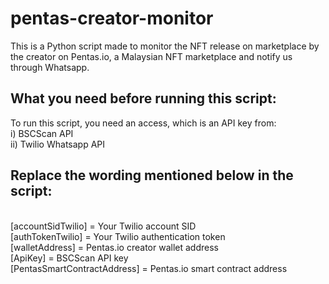 # pentas-creator-monitor
This is a Python script made to monitor the NFT release on marketplace by the creator on Pentas.io, a Malaysian NFT marketplace and notify us through Whatsapp.

## What you need before running this script:
To run this script, you need an access, which is an API key from:
<br />
i) BSCScan API
<br />
ii) Twilio Whatsapp API

## Replace the wording mentioned below in the script:
<br />
[accountSidTwilio] = Your Twilio account SID
<br />
[authTokenTwilio] = Your Twilio authentication token
<br />
[walletAddress] = Pentas.io creator wallet address
<br />
[ApiKey] = BSCScan API key
<br />
[PentasSmartContractAddress] = Pentas.io smart contract address
